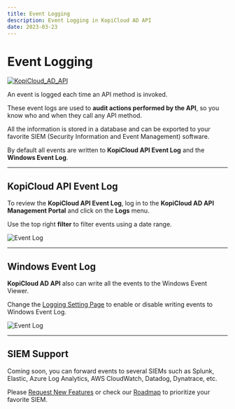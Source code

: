 ```yaml
---
title: Event Logging
description: Event Logging in KopiCloud AD API
date: 2023-03-23
---
```


# Event Logging
[![KopiCloud_AD_API](https://img.shields.io/badge/kopiCloud_ad-v1.0+-blueviolet.svg)](https://www.kopicloud-ad-api.com)

An event is logged each time an API method is invoked.

These event logs are used to **audit actions performed by the API**, so you know who and when they call any API method.

All the information is stored in a database and can be exported to your favorite SIEM (Security Information and Event Management) software.

By default all events are written to **KopiCloud API Event Log** and the **Windows Event Log**. 

----

## KopiCloud API Event Log

To review the **KopiCloud API Event Log**, log in to the **KopiCloud AD API Management Portal** and click on the **Logs** menu.

Use the top right **filter** to filter events using a date range.

![Event Log](https://help.kopicloud-ad-api.com/assets/docs/event-log.png)

----

## Windows Event Log

**KopiCloud AD API** also can write all the events to the Windows Event Viewer.

Change the [Logging Setting Page](../settings/logging.md) to enable or disable writing events to Windows Event Log.

![Event Log](https://help.kopicloud-ad-api.com/assets/docs/windows_event_log.png)

----

## SIEM Support

Coming soon, you can forward events to several SIEMs such as Splunk, Elastic, Azure Log Analytics, AWS CloudWatch, Datadog, Dynatrace, etc.

Please [Request New Features](https://kopicloud-ad-api.com/Feature) or check our [Roadmap](https://kopicloud-ad-api.com/Feature/Roadmap) to prioritize your favorite SIEM.


